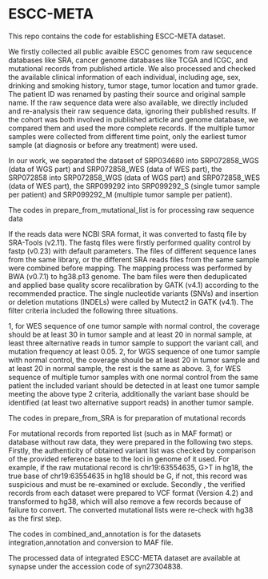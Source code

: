 # ESCC-META

This repo contains the code for establishing ESCC-META dataset.

We firstly collected all public avaible ESCC genomes from raw sequcence databases like SRA, cancer genome databases like TCGA and ICGC, and mutational records from published article.
We also processed and checked the available clinical information of each individual, including age, sex, drinking and smoking history, tumor stage, tumor location and tumor grade. 
The patient ID was renamed by pasting their source and original sample name. 
If the raw sequence data were also available, we directly included and re-analysis their raw sequence data, ignoring their published results. 
If the cohort was both involved in published article and genome database, we compared them and used the more complete records. 
If the multiple tumor samples were collected from different time point, only the earliest tumor sample (at diagnosis or before any treatment) were used. 

In our work, we separated the dataset of SRP034680 into SRP072858_WGS (data of WGS part) and SRP072858_WES (data of WES part), the SRP072858 into SRP072858_WGS (data of WGS part) and SRP072858_WES (data of WES part), the SRP099292 into SRP099292_S (single tumor sample per patient) and SRP099292_M (multiple tumor sample per patient). 


The codes in prepare_from_mutational_list is for processing raw sequence data

If the reads data were NCBI SRA format, it was converted to fastq file by SRA-Tools (v2.11). The fastq files were firstly performed quality control by fastp (v0.23) with default parameters. 
The files of different sequence lanes from the same library, or the different SRA reads files from the same sample were combined before mapping. 
The mapping process was performed by BWA (v0.7.1) to hg38.p13 genome. 
The bam files were then deduplicated and applied base quality score recalibration by GATK (v4.1) according to the recommended practice. 
The single nucleotide variants (SNVs) and insertion or deletion mutations (INDELs) were called by Mutect2 in GATK (v4.1). 
The filter criteria included the following three situations. 

1, for WES sequence of one tumor sample with normal control, the coverage should be at least 30 in tumor sample and at least 20 in normal sample, at least three alternative reads in tumor sample to support the variant call, and mutation frequency at least 0.05. 
2, for WGS sequence of one tumor sample with normal control, the coverage should be at least 20 in tumor sample and at least 20 in normal sample, the rest is the same as above. 
3, for WES sequence of multiple tumor samples with one normal control from the same patient the included variant should be detected in at least one tumor sample meeting the above type 2 criteria, additionally the variant base should be identified (at least two alternative support reads) in another tumor sample. 


The codes in prepare_from_SRA is for preparation of mutational records

For mutational records from reported list (such as in MAF format) or database without raw data, they were prepared in the following two steps.  
Firstly, the authenticity of obtained variant list was checked by comparison of the provided reference base to the loci in genome of it used. For example, if the raw mutational record is chr19:63554635, G>T in hg18, the true base of chr19:63554635 in hg18 should be G, if not, this record was suspicious and must be re-examined or exclude. 
Secondly , the verified records from each dataset were prepared to VCF format (Version 4.2) and transformed to hg38, which will also remove a few records because of failure to convert. The converted mutational lists were re-check with hg38 as the first step.


The codes in combined_and_annotation is for the datasets integration,annotation and conversion to MAF file.

The processed data of integrated ESCC-META dataset are available at synapse under the accession code of syn27304838.
